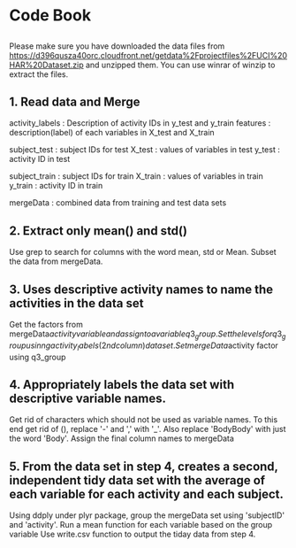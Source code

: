 Code Book
==========

##
Please make sure you have downloaded the data files from https://d396qusza40orc.cloudfront.net/getdata%2Fprojectfiles%2FUCI%20HAR%20Dataset.zip and unzipped them. You can use winrar of winzip to extract the files.

## 1. Read data and Merge
  activity_labels : Description of activity IDs in y_test and y_train
  features : description(label) of each variables in X_test and X_train
  
  subject_test : subject IDs for test
  X_test : values of variables in test
  y_test : activity ID in test
  
  subject_train  : subject IDs for train
  X_train : values of variables in train
  y_train : activity ID in train
  
  mergeData : combined data from training and test data sets

## 2. Extract only mean() and std()
Use grep to search for columns with the word mean, std or Mean. Subset the data from mergeData.

## 3. Uses descriptive activity names to name the activities in the data set
Get the factors from mergeData$activity variable and assign to a variable q3_group. Set the levels for q3_group usinng activity_labels (2nd column) data set.
Set mergeData$activity factor using q3_group

## 4. Appropriately labels the data set with descriptive variable names. 
Get rid of characters which should not be used as variable names. To this end get rid of (), replace '-' and ',' with '_'. Also replace 'BodyBody' with just the word 'Body'.
Assign the final column names to mergeData

## 5. From the data set in step 4, creates a second, independent tidy data set with the average of each variable for each activity and each subject.
Using ddply under plyr package, group the mergeData set using 'subjectID' and 'activity'. Run a mean function for each variable based on the group variable
Use write.csv function to output the tiday data from step 4.

